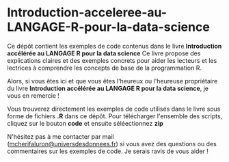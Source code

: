 # Introduction-acceleree-au-LANGAGE-R-pour-la-data-science

Ce dépôt contient les exemples de code contenus dans le livre **Introduction accélérée au 
LANGAGE R pour la data science**
Ce livre propose des explications claires et des exemples concrets pour aider les lecteurs et les lectrices
à comprendre les concepts de base de la programmation R.

Alors, si vous êtes ici et que vous êtes l'heureux ou l'heureuse propriétaire du livre
**Introduction accélérée au LANGAGE R pour la data science**, je vous en remercie ! 

Vous trouverez directement les exemples de code utilisés dans le livre sous forme de fichiers **.R** dans ce dépôt. 
Pour télécharger l'ensemble des scripts, cliquez sur le bouton **code** et ensuite séléectionnez **zip**

N'hésitez pas à me contacter par mail (mcherifaluron@universdesdonnees.fr) si vous avez des questions ou des commentaires sur les exemples de code. Je serais ravis de vous aider !
